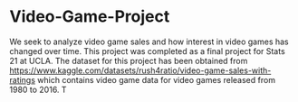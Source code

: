 # Video-Game-Project
We seek to analyze video game sales and how interest in video games has changed over time. This project was completed as a final project for Stats 21 at UCLA. The dataset for this project has been obtained from https://www.kaggle.com/datasets/rush4ratio/video-game-sales-with-ratings which contains video game data for video games released from 1980 to 2016. T
